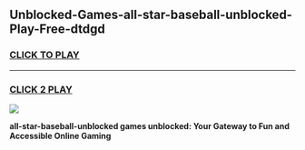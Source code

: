 
## Unblocked-Games-all-star-baseball-unblocked-Play-Free-dtdgd
<h3>
<a href="https://premium76.site?title=all-star-baseball-unblocked&ref=18A1">CLICK TO PLAY</a></h3>
<hr>

<h3>
<a href="https://premium76.site?title=all-star-baseball-unblocked&ref=18A1">CLICK 2 PLAY</a>
  
</h3>

<a href="https://premium76.site?title=all-star-baseball-unblocked&ref=18A1"><img src="https://clearcache.store/games.png"></a>


**all-star-baseball-unblocked games unblocked: Your Gateway to Fun and Accessible Online Gaming**
